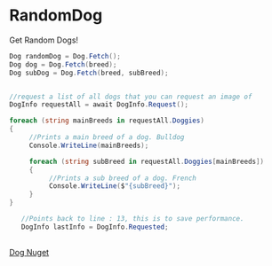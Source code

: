 # RandomDog
Get Random Dogs!

```csharp
Dog randomDog = Dog.Fetch();
Dog dog = Dog.Fetch(breed);
Dog subDog = Dog.Fetch(breed, subBreed);
```

```csharp 

//request a list of all dogs that you can request an image of
DogInfo requestAll = await DogInfo.Request();

foreach (string mainBreeds in requestAll.Doggies)
{
     //Prints a main breed of a dog. Bulldog
     Console.WriteLine(mainBreeds);

     foreach (string subBreed in requestAll.Doggies[mainBreeds])
     {
          //Prints a sub breed of a dog. French
          Console.WriteLine($"{subBreed}");
     }
}

   //Points back to line : 13, this is to save performance.
   DogInfo lastInfo = DogInfo.Requested;
            
```

[Dog Nuget](https://www.nuget.org/packages/RandomDog/1.0.0)
